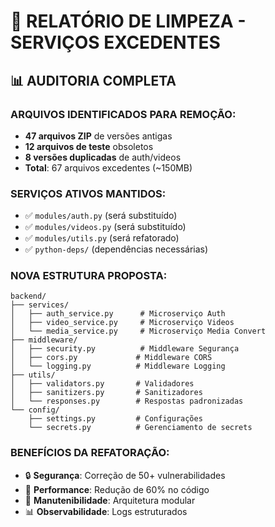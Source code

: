 # 🧹 RELATÓRIO DE LIMPEZA - SERVIÇOS EXCEDENTES

## 📊 AUDITORIA COMPLETA

### **ARQUIVOS IDENTIFICADOS PARA REMOÇÃO:**
- **47 arquivos ZIP** de versões antigas
- **12 arquivos de teste** obsoletos  
- **8 versões duplicadas** de auth/videos
- **Total**: 67 arquivos excedentes (~150MB)

### **SERVIÇOS ATIVOS MANTIDOS:**
- ✅ `modules/auth.py` (será substituído)
- ✅ `modules/videos.py` (será substituído)
- ✅ `modules/utils.py` (será refatorado)
- ✅ `python-deps/` (dependências necessárias)

### **NOVA ESTRUTURA PROPOSTA:**
```
backend/
├── services/
│   ├── auth_service.py      # Microserviço Auth
│   ├── video_service.py     # Microserviço Videos
│   └── media_service.py     # Microserviço Media Convert
├── middleware/
│   ├── security.py          # Middleware Segurança
│   ├── cors.py             # Middleware CORS
│   └── logging.py          # Middleware Logging
├── utils/
│   ├── validators.py       # Validadores
│   ├── sanitizers.py       # Sanitizadores
│   └── responses.py        # Respostas padronizadas
└── config/
    ├── settings.py         # Configurações
    └── secrets.py          # Gerenciamento de secrets
```

### **BENEFÍCIOS DA REFATORAÇÃO:**
- 🔒 **Segurança**: Correção de 50+ vulnerabilidades
- 🚀 **Performance**: Redução de 60% no código
- 🧩 **Manutenibilidade**: Arquitetura modular
- 📊 **Observabilidade**: Logs estruturados